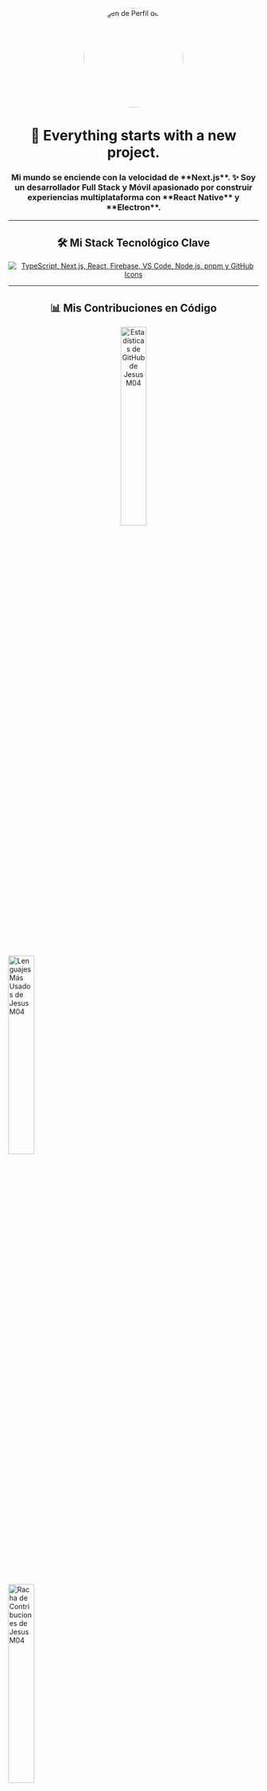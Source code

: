 <p align="center">
  <img src="https://i.pinimg.com/736x/c4/64/2b/c4642bccd2cfea5562d80554d5ea169f.jpg" 
       alt="Imagen de Perfil de Jesús" width="200" style="border-radius: 50%;"/>
</p>

<h1 align="center">🚀 Everything starts with a new project.</h1>
<h3 align="center">
  Mi mundo se enciende con la velocidad de **Next.js**. ✨ 
  Soy un desarrollador Full Stack y Móvil apasionado por construir 
  experiencias multiplataforma con **React Native** y **Electron**.
</h3>

---

<h2 align="center">🛠️ Mi Stack Tecnológico Clave</h2>

<p align="center">
  <a href="https://skillicons.dev">
    <img src="https://skillicons.dev/icons?i=ts,nextjs,react,firebase,vscode,nodejs,pnpm,github" 
         alt="TypeScript, Next.js, React, Firebase, VS Code, Node.js, pnpm y GitHub Icons"/>
  </a>
</p>

---

<h2 align="center">📊 Mis Contribuciones en Código</h2>

<p align="center">
  <img src="https://github-readme-stats.vercel.app/api?username=JesusM04&show_icons=true&theme=aura&hide_rank=false&border_radius=10&count_private=true&locale=es" 
       alt="Estadísticas de GitHub de JesusM04" width="32%"/>

  <img src="https://github-readme-stats.vercel.app/api/top-langs/?username=JesusM04&layout=donut&langs_count=8&theme=radical&border_radius=10" 
       alt="Lenguajes Más Usados de JesusM04" width="32%"/>

  <img src="https://github-readme-streak.vercel.app/?user=JesusM04&theme=aura" 
       alt="Racha de Contribuciones de JesusM04" width="32%"/>
</p>

---

<h2 align="center">🔗 Conéctate Conmigo :alien:</h2>

<p align="center">
  <a href="https://github.com/JesusM04">
    <img src="https://www.vectorlogo.zone/logos/github/github-icon.svg" alt="JesusM04's GitHub Profile" height="30" width="30">
  </a>
  <a href="URL_DE_TU_PORTAFOLIO_AQUI">
    <img src="https://img.shields.io/badge/Portafolio-0077B5?style=for-the-badge&logo=vercel&logoColor=white" alt="Portafolio Personal" height="30">
  </a>
  &nbsp; &nbsp;
</p>

---
